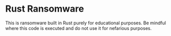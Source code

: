 # Rust Ransomware

This is ransomware built in Rust purely for educational purposes. 
Be mindful where this code is executed and do not use it for nefarious purposes.